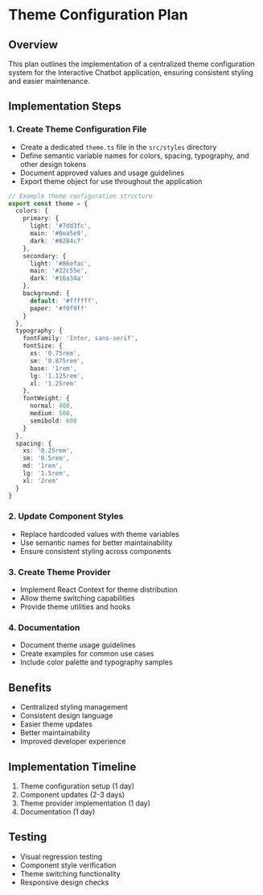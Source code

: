 # Theme Configuration Plan

## Overview
This plan outlines the implementation of a centralized theme configuration system for the Interactive Chatbot application, ensuring consistent styling and easier maintenance.

## Implementation Steps

### 1. Create Theme Configuration File
- Create a dedicated `theme.ts` file in the `src/styles` directory
- Define semantic variable names for colors, spacing, typography, and other design tokens
- Document approved values and usage guidelines
- Export theme object for use throughout the application

```typescript
// Example theme configuration structure
export const theme = {
  colors: {
    primary: {
      light: '#7dd3fc',
      main: '#0ea5e9',
      dark: '#0284c7'
    },
    secondary: {
      light: '#86efac',
      main: '#22c55e',
      dark: '#16a34a'
    },
    background: {
      default: '#ffffff',
      paper: '#f0f9ff'
    }
  },
  typography: {
    fontFamily: 'Inter, sans-serif',
    fontSize: {
      xs: '0.75rem',
      sm: '0.875rem',
      base: '1rem',
      lg: '1.125rem',
      xl: '1.25rem'
    },
    fontWeight: {
      normal: 400,
      medium: 500,
      semibold: 600
    }
  },
  spacing: {
    xs: '0.25rem',
    sm: '0.5rem',
    md: '1rem',
    lg: '1.5rem',
    xl: '2rem'
  }
}
```

### 2. Update Component Styles
- Replace hardcoded values with theme variables
- Use semantic names for better maintainability
- Ensure consistent styling across components

### 3. Create Theme Provider
- Implement React Context for theme distribution
- Allow theme switching capabilities
- Provide theme utilities and hooks

### 4. Documentation
- Document theme usage guidelines
- Create examples for common use cases
- Include color palette and typography samples

## Benefits
- Centralized styling management
- Consistent design language
- Easier theme updates
- Better maintainability
- Improved developer experience

## Implementation Timeline
1. Theme configuration setup (1 day)
2. Component updates (2-3 days)
3. Theme provider implementation (1 day)
4. Documentation (1 day)

## Testing
- Visual regression testing
- Component style verification
- Theme switching functionality
- Responsive design checks